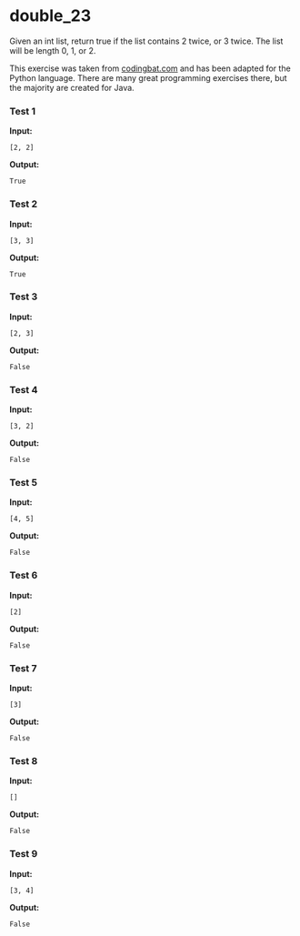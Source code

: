 # double_23





Given an int list, return true if the list contains 2 twice, or 3 twice. The list will be length 0, 1, or 2.

This exercise was taken from [codingbat.com](https://codingbat.com/prob/p145365) and has been adapted for the Python language. There are many great programming exercises there, but the majority are created for Java.






### Test 1
**Input:**
```
[2, 2]
```
**Output:**
```
True
```
### Test 2
**Input:**
```
[3, 3]
```
**Output:**
```
True
```
### Test 3
**Input:**
```
[2, 3]
```
**Output:**
```
False
```
### Test 4
**Input:**
```
[3, 2]
```
**Output:**
```
False
```
### Test 5
**Input:**
```
[4, 5]
```
**Output:**
```
False
```
### Test 6
**Input:**
```
[2]
```
**Output:**
```
False
```
### Test 7
**Input:**
```
[3]
```
**Output:**
```
False
```
### Test 8
**Input:**
```
[]
```
**Output:**
```
False
```
### Test 9
**Input:**
```
[3, 4]
```
**Output:**
```
False
```

